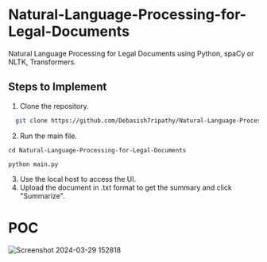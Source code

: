 # Natural-Language-Processing-for-Legal-Documents

Natural Language Processing for Legal Documents using Python, spaCy or NLTK, Transformers.

## Steps to Implement
1. Clone the repository.
```bash
  git clone https://github.com/Debasish7ripathy/Natural-Language-Processing-for-Legal-Documents.git
```
2. Run the main file.
```
cd Natural-Language-Processing-for-Legal-Documents
```
```
python main.py
```
3. Use the local host to access the UI.
4. Upload the document in .txt format to get the summary and click "Summarize".

# POC
![Screenshot 2024-03-29 152818](https://github.com/Debasish7ripathy/Natural-Language-Processing-for-Legal-Documents/assets/156603397/93763b83-7e9b-41e0-9dc1-35a73a8d850a)
